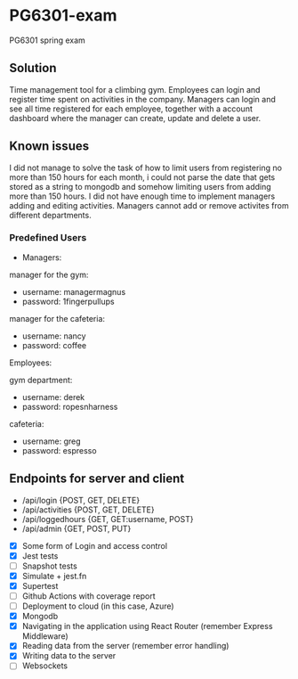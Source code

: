 # PG6301-exam

PG6301 spring exam

## Solution
Time management tool for a climbing gym.
Employees can login and register time spent on activities in the company.
Managers can login and see all time registered for each employee, together with
a account dashboard where the manager can create, update and delete a user.

## Known issues
I did not manage to solve the task of how to limit users from registering
no more than 150 hours for each month, i could not parse the date that gets stored as a
string to mongodb and somehow limiting users from adding more than 150 hours.
I did not have enough time to implement managers adding and editing activities.
Managers cannot add or remove activites from different departments.

### Predefined Users
* Managers:

 manager for the gym:
- username: managermagnus
- password: 1fingerpullups

 manager for the cafeteria:
- username: nancy
- password: coffee

Employees:

 gym department:
- username: derek
- password: ropesnharness

cafeteria:
- username: greg
- password: espresso

## Endpoints for server and client
* /api/login {POST, GET, DELETE}
* /api/activities {POST, GET, DELETE}
* /api/loggedhours {GET, GET:username, POST}
* /api/admin {GET, POST, PUT}


* [x] Some form of Login and access control
* [x] Jest tests
 * [ ] Snapshot tests
 * [x] Simulate + jest.fn
 * [x] Supertest
* [ ] Github Actions with coverage report
* [ ] Deployment to cloud (in this case, Azure)
* [x] Mongodb
* [x] Navigating in the application using React Router (remember Express Middleware)
* [x] Reading data from the server (remember error handling)
* [x] Writing data to the server
* [ ] Websockets

